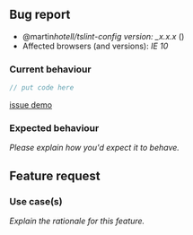 <!-- -------------------------------------------------- -->
<!--  Delete this section if this is a feature request. -->
<!-- -------------------------------------------------- -->

## Bug report

- @martin*hotell/tslint-config version: \_x.x.x* (<!-- (run `npm list @martin_hotell/tslint-config` from a terminal/cmd prompt): -->)
- Affected browsers (and versions): _IE 10_

### Current behaviour

<!-- Please explain the problem you're having -->

```ts
// put code here
```

<!-- Having a real demo that demonstrates your issue  -->

[issue demo](https://codesandbox.io/)

### Expected behaviour

_Please explain how you'd expect it to behave._

<!-- -------------------------------------------- -->
<!-- Delete this section if this is a bug report. -->
<!-- -------------------------------------------- -->

## Feature request

### Use case(s)

_Explain the rationale for this feature._
